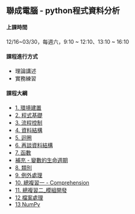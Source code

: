 ## 聯成電腦 - python程式資料分析

#### 上課時間

12/16~03/30，每週六，9:10 ~ 12:10、13:10 ~ 16:10

#### 課程進行方式

- 理論講述
- 實務練習

#### 課程大綱
- [1. 環境建置](http://mirdex.github.io/Python__20231223/1.%20environment.slides.html)
- [2. 程式基礎](http://mirdex.github.io/Python__20231223/2.%20basic%20concept.slides.html)
- [3. 流程控制](http://mirdex.github.io/Python__20231223/3.%20流程控制_Q.slides.html)
- [4. 資料結構](http://mirdex.github.io/Python__20231223/4.%20資料結構_Q.slides.html)
- [5. 迴圈](http://mirdex.github.io/Python__20231223/5.%20迴圈_Q.slides.html)
- [6. 再談資料結構](http://mirdex.github.io/Python__20231223/6.%20再談資料結構_Q.slides.html)
- [7. 函數](http://mirdex.github.io/Python__20231223/7.%20函數_Q.slides.html)
- [補充 - 變數的生命週期](http://mirdex.github.io/Python__20231223/9.%20變數與生命週期.slides.html)
- [8. 類別](http://mirdex.github.io/Python__20231223/8.%20類別_Q.slides.html)
- [9. 例外處理](http://mirdex.github.io/Python__20231223/9.%20例外處理.slides.html)
- [10. 總複習一 - Comprehension](http://mirdex.github.io/Python__20231223/10.%20總複習一_Comprehension_Q.slides.html)
- [11. 總複習二_模組開發](http://mirdex.github.io/Python__20231223/11.%20總複習二_模組開發_Q.slides.html)
- [12 檔案處理](http://mirdex.github.io/Python__20231223/12.%20檔案處理_Q.slides.html)
- [13 NumPy](http://mirdex.github.io/Python__20231223/13.%20NumPy_Q.slides.html)
